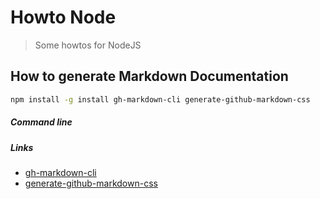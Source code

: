 # Howto Node

> Some howtos for NodeJS

## How to generate Markdown Documentation

```bash
npm install -g install gh-markdown-cli generate-github-markdown-css
```

##### Command line

##### Links

- [gh-markdown-cli](https://github.com/millermedeiros/gh-markdown-cli)
- [generate-github-markdown-css](https://github.com/sindresorhus/generate-github-markdown-css)
